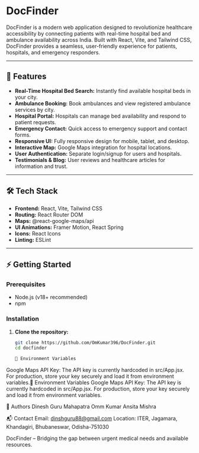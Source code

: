 # DocFinder

DocFinder is a modern web application designed to revolutionize healthcare accessibility by connecting patients with real-time hospital bed and ambulance availability across India. Built with React, Vite, and Tailwind CSS, DocFinder provides a seamless, user-friendly experience for patients, hospitals, and emergency responders.

---

## 🚀 Features

- **Real-Time Hospital Bed Search:** Instantly find available hospital beds in your city.
- **Ambulance Booking:** Book ambulances and view registered ambulance services by city.
- **Hospital Portal:** Hospitals can manage bed availability and respond to patient requests.
- **Emergency Contact:** Quick access to emergency support and contact forms.
- **Responsive UI:** Fully responsive design for mobile, tablet, and desktop.
- **Interactive Map:** Google Maps integration for hospital locations.
- **User Authentication:** Separate login/signup for users and hospitals.
- **Testimonials & Blog:** User reviews and healthcare articles for information and trust.

---

## 🛠️ Tech Stack

- **Frontend:** React, Vite, Tailwind CSS
- **Routing:** React Router DOM
- **Maps:** @react-google-maps/api
- **UI Animations:** Framer Motion, React Spring
- **Icons:** React Icons
- **Linting:** ESLint

---

## ⚡ Getting Started

### Prerequisites

- Node.js (v18+ recommended)
- npm

### Installation

1. **Clone the repository:**
   ```sh
   git clone https://github.com/OmKumar396/DocFinder.git
   cd docfinder

   🔑 Environment Variables
Google Maps API Key:
The API key is currently hardcoded in src/App.jsx.
For production, store your key securely and load it from environment variables.🔑 Environment Variables
Google Maps API Key:
The API key is currently hardcoded in src/App.jsx.
For production, store your key securely and load it from environment variables.

👥 Authors
Dinesh Guru Mahapatra
Omm Kumar
Ansita Mishra

📬 Contact
Email: dinshguru88@gmail.com
Location: ITER, Jagamara, Khandagiri, Bhubaneswar, Odisha-751030


DocFinder – Bridging the gap between urgent medical needs and available resources.


